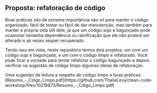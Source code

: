 <h2>Proposta: refatoração de código</h2>
<p>
Boas práticas são de extrema importância não só para manter o código organizado, fácil de testar ou fácil de dar manutenção, mas também para manter a própria 
vida útil dele, já que um código sujo e bagunçado pode ocasionar tamanha dependência ou ramificação que ele não poderá ser alterado e as vezes sequer recuperado.
</p>
<p>
Tendo isso em vista, neste repositório temos dois projetos: um com um código sujo e bagunçado, e um com o código limpo e refatorado. Você pode ficar a vontade para tentar refatorar o código bagunçado e depois verificar na sugestão de código limpo algumas ideias de refatoração.
</p>
<p>Uma sugestão de leitura a respeito de código limpo e boas práticas: [Resumo_-_Cdigo_Limpo.pdf](https://github.com/ThaliaLevy/clean-code-workshop/files/10218873/Resumo_-_Cdigo_Limpo.pdf)
</p>
